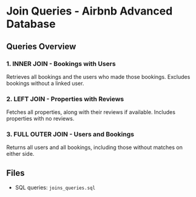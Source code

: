 # Join Queries - Airbnb Advanced Database

## Queries Overview

### 1. INNER JOIN - Bookings with Users
Retrieves all bookings and the users who made those bookings. Excludes bookings without a linked user.

### 2. LEFT JOIN - Properties with Reviews
Fetches all properties, along with their reviews if available. Includes properties with no reviews.

### 3. FULL OUTER JOIN - Users and Bookings
Returns all users and all bookings, including those without matches on either side.

## Files
- SQL queries: `joins_queries.sql`
